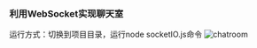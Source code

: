 ### 利用WebSocket实现聊天室
运行方式：切换到项目目录，运行node socketIO.js命令 
![chatroom](https://github.com/allen286/demo/tree/master/chat-room/public/shotcut.jpg)
